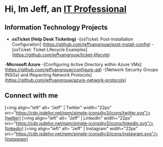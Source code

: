 <h1> Hi, Im Jeff, an <a href="https://linkedin.com/in/jeffvangrouw">IT Professional</a></h1>

<h2> Information Technology Projects</h2>

- <b>osTicket (Help Desk Ticketing)</b>
  -[osTicket: Post-Installation Configuration] (https://github.com/jeffvangrouw/post-install-config)
  -[osTicket: Ticket Lifecycle Examples] (https://github.com/jeffvangrouw/ticket-lifecyle) 
  
 -<b>Microsoft Azure</b> 
  -[Configuring Active Directory within Azure VMs] (https://github.com/jeffvangrouw/configure-ad)
  -[Network Security Groups (NSGs) and INspecting Network Protocols] (https://github.com/jeffvangrouw/azure-network-protocols)

  <h2>Connect with me</h2>

  [<img align="left" alt= "Jeff" | Twitter" width="22px" src="https://cdn.jsdelivr.net/npm/simple-icons@v3/icons/twitter.svg"/>[twitter]
  [<img align="left" alt= "Jeff" | LinkedIn" width="22px" src="https://cdn.jsdelivr.net/npm/simple-icons@v3/icons/linkedin.svg"/>[linkedin]
  [<img align="left" alt= "Jeff" | Instagram" width="22px" src="https://cdn.jsdelivr.net/npm/simple-icons@v3/icons/instagram.svg"/>[instagram]

  [twitter]: https://twitter.com/Jeff
  [instagram]: https://www.Instagram.com/Jeff
  [linkedin]: https://www.linkedin.com/Jeff
 
  

